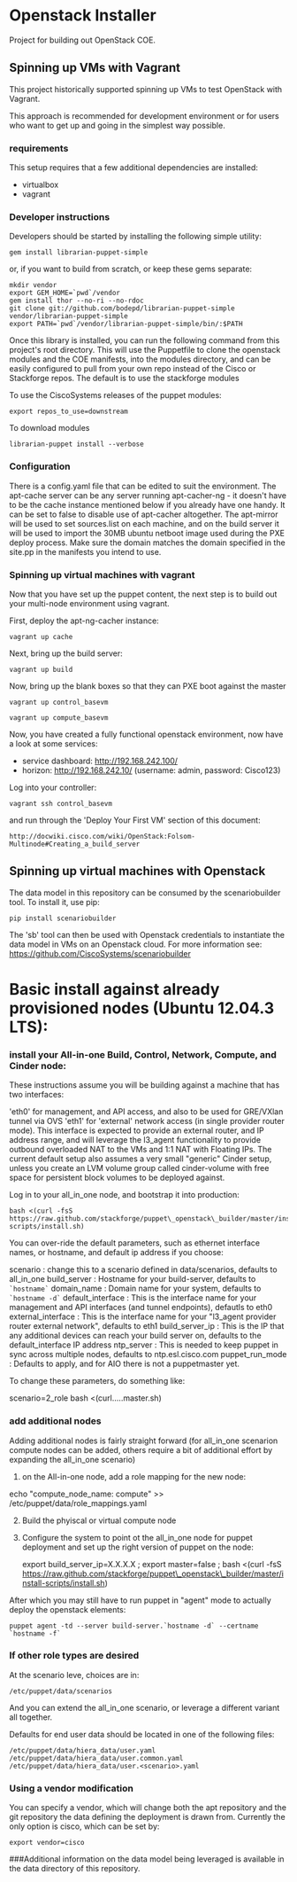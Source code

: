 Openstack Installer
================

Project for building out OpenStack COE.

## Spinning up VMs with Vagrant

This project historically supported spinning up VMs to test OpenStack with Vagrant.

This approach is recommended for development environment or for users who want
to get up and going in the simplest way possible.

### requirements

This setup requires that a few additional dependencies are installed:

* virtualbox
* vagrant

### Developer instructions

Developers should be started by installing the following simple utility:

    gem install librarian-puppet-simple

or, if you want to build from scratch, or keep these gems separate:

    mkdir vendor
    export GEM_HOME=`pwd`/vendor
    gem install thor --no-ri --no-rdoc
    git clone git://github.com/bodepd/librarian-puppet-simple vendor/librarian-puppet-simple
    export PATH=`pwd`/vendor/librarian-puppet-simple/bin/:$PATH

Once this library is installed, you can run the following command from this project's
root directory. This will use the Puppetfile to clone the openstack modules and the COE manifests, into the modules directory, and can be easily configured to pull from your own repo instead of the Cisco or Stackforge repos. The default is to use the stackforge modules

To use the CiscoSystems releases of the puppet modules:

    export repos_to_use=downstream

To download modules

    librarian-puppet install --verbose

### Configuration

There is a config.yaml file that can be edited to suit the environment.
The apt-cache server can be any server running apt-cacher-ng - it doesn't have to be the cache instance mentioned below if you already have one handy. It can be set to false to disable use of apt-cacher altogether.
The apt-mirror will be used to set sources.list on each machine, and on the build server it will be used to import the 30MB ubuntu netboot image used during the PXE deploy process.
Make sure the domain matches the domain specified in the site.pp in the manifests you intend to use.

### Spinning up virtual machines with vagrant

Now that you have set up the puppet content, the next step is to build
out your multi-node environment using vagrant.

First, deploy the apt-ng-cacher instance:

    vagrant up cache

Next, bring up the build server:

    vagrant up build

Now, bring up the blank boxes so that they can PXE boot against the master

    vagrant up control_basevm

    vagrant up compute_basevm

Now, you have created a fully functional openstack environment, now have a look at some services:

  * service dashboard: http://192.168.242.100/
  * horizon:           http://192.168.242.10/ (username: admin, password: Cisco123)

Log into your controller:

    vagrant ssh control_basevm

and run through the 'Deploy Your First VM' section of this document:

    http://docwiki.cisco.com/wiki/OpenStack:Folsom-Multinode#Creating_a_build_server


## Spinning up virtual machines with Openstack

The data model in this repository can be consumed by the scenariobuilder tool. To install it, use pip:

    pip install scenariobuilder

The 'sb' tool can then be used with Openstack credentials to instantiate the data model in VMs on an Openstack cloud. For more information see: https://github.com/CiscoSystems/scenariobuilder

# Basic install against already provisioned nodes (Ubuntu 12.04.3 LTS):

### install your All-in-one Build, Control, Network, Compute, and Cinder node:

These instructions assume you will be building against a machine that has two interfaces:

'eth0' for management, and API access, and also to be used for GRE/VXlan tunnel via OVS
'eth1' for 'external' network access (in single provider router mode).  This interface
is expected to provide an external router, and IP address range, and will leverage the
l3_agent functionality to provide outbound overloaded NAT to the VMs and 1:1 NAT with 
Floating IPs.  The current default setup also assumes a very small "generic" Cinder 
setup, unless you create an LVM volume group called cinder-volume with free space
for persistent block volumes to be deployed against.

Log in to your all_in_one node, and bootstrap it into production:

    bash <(curl -fsS https://raw.github.com/stackforge/puppet\_openstack\_builder/master/install-scripts/install.sh)

You can over-ride the default parameters, such as ethernet interface names, or hostname, and default ip address if you choose:

scenario           : change this to a scenario defined in data/scenarios, defaults to all_in_one
build_server       : Hostname for your build-server, defaults to `` `hostname` ``
domain_name        : Domain name for your system, defaults to `` `hostname -d` ``
default_interface  : This is the interface name for your management and API interfaces (and tunnel endpoints), defautls to eth0
external_interface : This is the interface name for your "l3_agent provider router external network", defaults to eth1
build_server_ip    : This is the IP that any additional devices can reach your build server on, defaults to the default_interface IP address
ntp_server         : This is needed to keep puppet in sync across multiple nodes, defaults to ntp.esl.cisco.com
puppet_run_mode    : Defaults to apply, and for AIO there is not a puppetmaster yet.

To change these parameters, do something like:

scenario=2_role bash <(curl.....master.sh)

### add additional nodes

Adding additional nodes is fairly straight forward (for all_in_one scenarion compute nodes can be added, others require a bit of additional effort by expanding the all_in_one scenario)

1) on the All-in-one node, add a role mapping for the new node:

echo "compute_node_name: compute" >> /etc/puppet/data/role_mappings.yaml

2) Build the phyiscal or virtual compute node

3) Configure the system to point ot the all_in_one node for puppet deployment and set up the right version of puppet on the node:

    export build_server_ip=X.X.X.X ; export master=false ; bash <(curl -fsS https://raw.github.com/stackforge/puppet\_openstack\_builder/master/install-scripts/install.sh)

After which you may still have to run puppet in "agent" mode to actually deploy the openstack elements:

``
    puppet agent -td --server build-server.`hostname -d` --certname `hostname -f`
``

### If other role types are desired

At the scenario leve, choices are in:

    /etc/puppet/data/scenarios

And you can extend the all_in_one scenario, or leverage a different variant all together.

Defaults for end user data should be located in one of the following files:

    /etc/puppet/data/hiera_data/user.yaml
    /etc/puppet/data/hiera_data/user.common.yaml
    /etc/puppet/data/hiera_data/user.<scenario>.yaml

### Using a vendor modification

You can specify a vendor, which will change both the apt repository and the git repository the data defining the deployment is drawn from. Currently the only option is cisco, which can be set by:

    export vendor=cisco

###Additional information on the data model being leveraged is available in the data directory of this repository.
